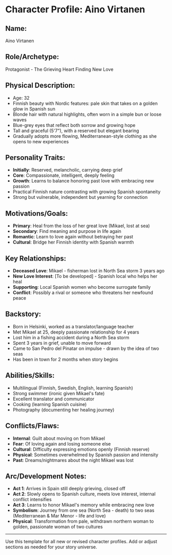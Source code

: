 # Character Profile: Aino Virtanen

## Name:
Aino Virtanen

## Role/Archetype:
Protagonist - The Grieving Heart Finding New Love

## Physical Description:
- Age: 32
- Finnish beauty with Nordic features: pale skin that takes on a golden glow in Spanish sun
- Blonde hair with natural highlights, often worn in a simple bun or loose waves
- Blue-grey eyes that reflect both sorrow and growing hope
- Tall and graceful (5'7"), with a reserved but elegant bearing
- Gradually adopts more flowing, Mediterranean-style clothing as she opens to new experiences

## Personality Traits:
- **Initially**: Reserved, melancholic, carrying deep grief
- **Core**: Compassionate, intelligent, deeply feeling
- **Growth**: Learns to balance honoring past love with embracing new passion
- Practical Finnish nature contrasting with growing Spanish spontaneity
- Strong but vulnerable, independent but yearning for connection

## Motivations/Goals:
- **Primary**: Heal from the loss of her great love (Mikael, lost at sea)
- **Secondary**: Find meaning and purpose in life again
- **Romantic**: Learn to love again without betraying her past
- **Cultural**: Bridge her Finnish identity with Spanish warmth

## Key Relationships:
- **Deceased Love**: Mikael - fisherman lost in North Sea storm 3 years ago
- **New Love Interest**: [To be developed] - Spanish local who helps her heal
- **Supporting**: Local Spanish women who become surrogate family
- **Conflict**: Possibly a rival or someone who threatens her newfound peace

## Backstory:
- Born in Helsinki, worked as a translator/language teacher
- Met Mikael at 25, deeply passionate relationship for 4 years
- Lost him in a fishing accident during a North Sea storm
- Spent 3 years in grief, unable to move forward
- Came to San Pedro del Pinatar on impulse - drawn by the idea of two seas
- Has been in town for 2 months when story begins

## Abilities/Skills:
- Multilingual (Finnish, Swedish, English, learning Spanish)
- Strong swimmer (ironic given Mikael's fate)
- Excellent translator and communicator
- Cooking (learning Spanish cuisine)
- Photography (documenting her healing journey)

## Conflicts/Flaws:
- **Internal**: Guilt about moving on from Mikael
- **Fear**: Of loving again and losing someone else
- **Cultural**: Difficulty expressing emotions openly (Finnish reserve)
- **Physical**: Sometimes overwhelmed by Spanish passion and intensity
- **Past**: Dreams/nightmares about the night Mikael was lost

## Arc/Development Notes:
- **Act 1**: Arrives in Spain still deeply grieving, closed off
- **Act 2**: Slowly opens to Spanish culture, meets love interest, internal conflict intensifies
- **Act 3**: Learns to honor Mikael's memory while embracing new love
- **Symbolism**: Journey from one sea (North Sea - death) to two seas (Mediterranean & Mar Menor - life and love)
- **Physical**: Transformation from pale, withdrawn northern woman to golden, passionate woman of two cultures

---
Use this template for all new or revised character profiles. Add or adjust sections as needed for your story universe.
